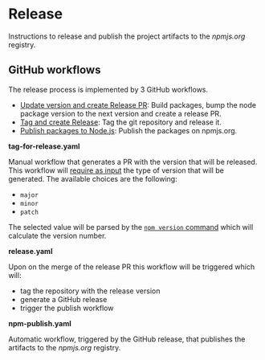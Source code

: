 # Release

Instructions to release and publish the project artifacts to the _npmjs.org_ 
 registry.

## GitHub workflows

The release process is implemented by 3 GitHub workflows.

* [Update version and create Release PR](..github/workflows/tag-for-release.yaml): 
 Build packages, bump the node package version to the next version and create 
 a release PR.
* [Tag and create Release](..github/workflows/`release.yaml): 
 Tag the git repository and release it.
* [Publish packages to Node.js](..github/workflows/`npm-publish.yaml): 
 Publish the packages on npmjs.org.


**tag-for-release.yaml**

Manual workflow that generates a PR with the version that will be released.
 This workflow will 
 [require as input](https://docs.github.com/en/actions/using-workflows/workflow-syntax-for-github-actions#onworkflow_dispatchinputs) 
 the type of version that will be generated. The available choices are the following:

* `major`
* `minor`
* `patch`

The selected value will be parsed by the 
 [`npm version` command](https://docs.npmjs.com/cli/v10/commands/npm-version) 
 which will calculate the version number.


**release.yaml**

Upon on the merge of the release PR this workflow will be triggered which will:

* tag the repository with the release version
* generate a GitHub release
* trigger the publish workflow

**npm-publish.yaml**

Automatic workflow, triggered by the GitHub release, that publishes the 
 artifacts to the _npmjs.org_ registry.
